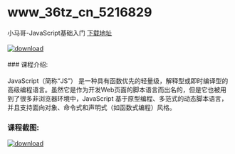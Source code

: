 # www_36tz_cn_5216829
小马哥-JavaScript基础入门
[下载地址](http://www.36tz.cn/article/5216829 "下载地址")
<br/></br>[![download](http://36tz.cn/muke_img/2020_12_12345-1.jpg "下载地址")](http://www.36tz.cn/article/5216829 "下载地址")
<br/></br>### 课程介绍:<br/></br>JavaScript（简称“JS”） 是一种具有函数优先的轻量级，解释型或即时编译型的高级编程语言。虽然它是作为开发Web页面的脚本语言而出名的，但是它也被用到了很多非浏览器环境中，JavaScript 基于原型编程、多范式的动态脚本语言，并且支持面向对象、命令式和声明式（如函数式编程）风格。

### 课程截图:
[![download](http://36tz.cn/muke_img/2020_12_1-37.png "下载地址")](http://www.36tz.cn/article/5216829 "下载地址")
